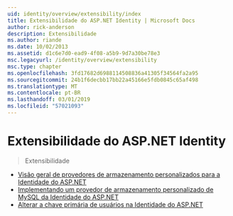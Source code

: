 ```yaml
---
uid: identity/overview/extensibility/index
title: Extensibilidade do ASP.NET Identity | Microsoft Docs
author: rick-anderson
description: Extensibilidade
ms.author: riande
ms.date: 10/02/2013
ms.assetid: d1c6e7d0-ead9-4f08-a5b9-9d7a30be78e3
msc.legacyurl: /identity/overview/extensibility
msc.type: chapter
ms.openlocfilehash: 3fd17682d6988114508836a41305f34564fa2a95
ms.sourcegitcommit: 24b1f6decbb17bb22a45166e5fdb0845c65af498
ms.translationtype: MT
ms.contentlocale: pt-BR
ms.lasthandoff: 03/01/2019
ms.locfileid: "57021093"
---
```

<a name="aspnet-identity-extensibility"></a>Extensibilidade do ASP.NET Identity
====================
> Extensibilidade


- [Visão geral de provedores de armazenamento personalizados para a Identidade do ASP.NET](overview-of-custom-storage-providers-for-aspnet-identity.md)
- [Implementando um provedor de armazenamento personalizado de MySQL da Identidade do ASP.NET](implementing-a-custom-mysql-aspnet-identity-storage-provider.md)
- [Alterar a chave primária de usuários na Identidade do ASP.NET](change-primary-key-for-users-in-aspnet-identity.md)
